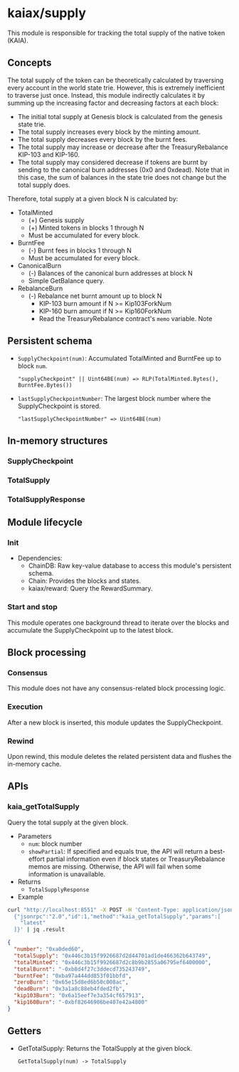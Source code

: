# kaiax/supply

This module is responsible for tracking the total supply of the native token (KAIA).

## Concepts

The total supply of the token can be theoretically calculated by traversing every account in the world state trie. However, this is extremely inefficient to traverse just once. Instead, this module indirectly calculates it by summing up the increasing factor and decreasing factors at each block:

- The initial total supply at Genesis block is calculated from the genesis state trie.
- The total supply increases every block by the minting amount.
- The total supply decreases every block by the burnt fees.
- The total supply may increase or decrease after the TreasuryRebalance KIP-103 and KIP-160.
- The total supply may considered decrease if tokens are burnt by sending to the canonical burn addresses (0x0 and 0xdead). Note that in this case, the sum of balances in the state trie does not change but the total supply does.

Therefore, total supply at a given block N is calculated by:

- TotalMinted
  - (+) Genesis supply
  - (+) Minted tokens in blocks 1 through N
  - Must be accumulated for every block.
- BurntFee
  - (-) Burnt fees in blocks 1 through N
  - Must be accumulated for every block.
- CanonicalBurn
  - (-) Balances of the canonical burn addresses at block N
  - Simple GetBalance query.
- RebalanceBurn
  - (-) Rebalance net burnt amount up to block N
    - KIP-103 burn amount if N >= Kip103ForkNum
    - KIP-160 burn amount if N >= Kip160ForkNum
    - Read the TreasuryRebalance contract's `memo` variable. Note 


## Persistent schema

- `SupplyCheckpoint(num)`: Accumulated TotalMinted and BurntFee up to block `num`.
  ```
  "supplyCheckpoint" || Uint64BE(num) => RLP(TotalMinted.Bytes(), BurntFee.Bytes())
  ```
- `lastSupplyCheckpointNumber`: The largest block number where the SupplyCheckpoint is stored.
  ```
  "lastSupplyCheckpointNumber" => Uint64BE(num)
  ```

## In-memory structures

### SupplyCheckpoint


### TotalSupply


### TotalSupplyResponse

## Module lifecycle

### Init

- Dependencies:
  - ChainDB: Raw key-value database to access this module's persistent schema.
  - Chain: Provides the blocks and states.
  - kaiax/reward: Query the RewardSummary.

### Start and stop

This module operates one background thread to iterate over the blocks and accumulate the SupplyCheckpoint up to the latest block.

## Block processing

### Consensus

This module does not have any consensus-related block processing logic.

### Execution

After a new block is inserted, this module updates the SupplyCheckpoint.

### Rewind

Upon rewind, this module deletes the related persistent data and flushes the in-memory cache.

## APIs

### kaia_getTotalSupply

Query the total supply at the given block.

- Parameters
  - `num`: block number
  - `showPartial`: If specified and equals true, the API will return a best-effort partial information even if block states or TreasuryRebalance memos are missing. Otherwise, the API will fail when some information is unavailable.
- Returns
  - `TotalSupplyResponse`
- Example
```sh
curl "http://localhost:8551" -X POST -H 'Content-Type: application/json' --data '
  {"jsonrpc":"2.0","id":1,"method":"kaia_getTotalSupply","params":[
    "latest"
  ]}' | jq .result
```
```json
{
  "number": "0xa0ded60",
  "totalSupply": "0x446c3b15f9926687d2d44701ad1de466362b643749",
  "totalMinted": "0x446c3b15f9926687d2c8b9b2855a06795ef6400000",
  "totalBurnt": "-0xb8d4f27c3ddecd735243749",
  "burntFee": "0xba97a444dd853f01bbfd",
  "zeroBurn": "0x65e15d8ed6b50c008ac",
  "deadBurn": "0x3a1a8c88eb4fded2fb",
  "kip103Burn": "0x6a15eef7e3a354cf657913",
  "kip160Burn": "-0xbf82646906be407e42a4800"
}
```

## Getters

- GetTotalSupply: Returns the TotalSupply at the given block.
  ```
  GetTotalSupply(num) -> TotalSupply
  ```
